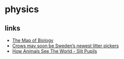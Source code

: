 # physics

## links

- [The Map of Biology](https://piped.kavin.rocks/watch?v=wENhHnJI1ys)
- [Crows may soon be Sweden’s newest litter pickers](https://www.thelocal.com/20220127/crows-may-soon-be-swedens-newest-litter-pickers/)
- [How Animals See The World - Slit Pupils](https://piped.kavin.rocks/watch?v=5pij1OE1uPM)

